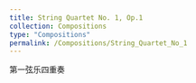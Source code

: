```yaml
---
title: String Quartet No. 1, Op.1
collection: Compositions
type: "Compositions"
permalink: /Compositions/String_Quartet_No_1
---
```


第一弦乐四重奏